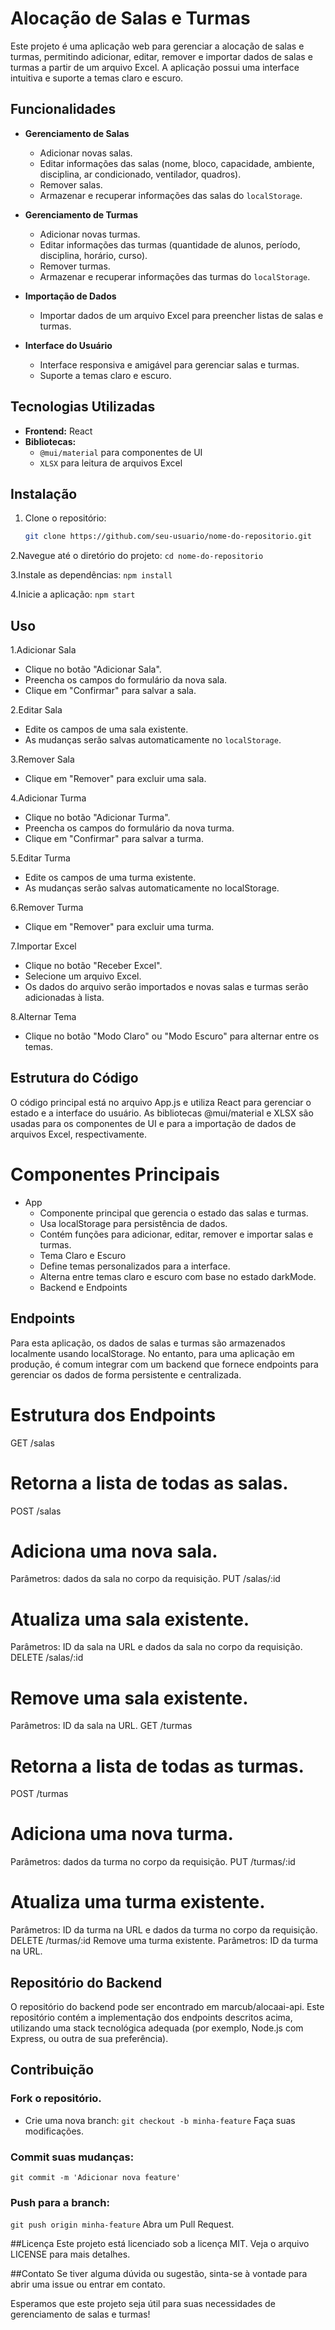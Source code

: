 # Alocação de Salas e Turmas

Este projeto é uma aplicação web para gerenciar a alocação de salas e turmas, permitindo adicionar, editar, remover e importar dados de salas e turmas a partir de um arquivo Excel. A aplicação possui uma interface intuitiva e suporte a temas claro e escuro.

## Funcionalidades

- **Gerenciamento de Salas**
  - Adicionar novas salas.
  - Editar informações das salas (nome, bloco, capacidade, ambiente, disciplina, ar condicionado, ventilador, quadros).
  - Remover salas.
  - Armazenar e recuperar informações das salas do `localStorage`.

- **Gerenciamento de Turmas**
  - Adicionar novas turmas.
  - Editar informações das turmas (quantidade de alunos, período, disciplina, horário, curso).
  - Remover turmas.
  - Armazenar e recuperar informações das turmas do `localStorage`.

- **Importação de Dados**
  - Importar dados de um arquivo Excel para preencher listas de salas e turmas.

- **Interface do Usuário**
  - Interface responsiva e amigável para gerenciar salas e turmas.
  - Suporte a temas claro e escuro.

## Tecnologias Utilizadas

- **Frontend:** React
- **Bibliotecas:**
  - `@mui/material` para componentes de UI
  - `XLSX` para leitura de arquivos Excel

## Instalação

1. Clone o repositório:
   ```bash
   git clone https://github.com/seu-usuario/nome-do-repositorio.git
   
2.Navegue até o diretório do projeto:
   `cd nome-do-repositorio`
   
3.Instale as dependências:
  `npm install`
  
4.Inicie a aplicação:
  `npm start`

## Uso

1.Adicionar Sala
  - Clique no botão "Adicionar Sala".
  - Preencha os campos do formulário da nova sala.
  - Clique em "Confirmar" para salvar a sala.
    
2.Editar Sala
  - Edite os campos de uma sala existente.
  - As mudanças serão salvas automaticamente no `localStorage`.
    
3.Remover Sala
  - Clique em "Remover" para excluir uma sala.
    
4.Adicionar Turma
  - Clique no botão "Adicionar Turma".
  - Preencha os campos do formulário da nova turma.
  - Clique em "Confirmar" para salvar a turma.
    
5.Editar Turma
  - Edite os campos de uma turma existente.
  - As mudanças serão salvas automaticamente no localStorage.
    
6.Remover Turma
  - Clique em "Remover" para excluir uma turma.
    
7.Importar Excel
  - Clique no botão "Receber Excel".
  - Selecione um arquivo Excel.
  - Os dados do arquivo serão importados e novas salas e turmas serão adicionadas à lista.
    
8.Alternar Tema
 - Clique no botão "Modo Claro" ou "Modo Escuro" para alternar entre os temas.
   
## Estrutura do Código
O código principal está no arquivo App.js e utiliza React para gerenciar o estado e a interface do usuário. As bibliotecas @mui/material e XLSX são usadas para os componentes de UI e para a importação de dados de arquivos Excel, respectivamente.

# Componentes Principais
- App
  - Componente principal que gerencia o estado das salas e turmas.
  - Usa localStorage para persistência de dados.
  - Contém funções para adicionar, editar, remover e importar salas e turmas.
  - Tema Claro e Escuro
  - Define temas personalizados para a interface.
  - Alterna entre temas claro e escuro com base no estado darkMode.
  - Backend e Endpoints
    
## Endpoints
Para esta aplicação, os dados de salas e turmas são armazenados localmente usando localStorage. No entanto, para uma aplicação em produção, é comum integrar com um backend que fornece endpoints para gerenciar os dados de forma persistente e centralizada.

# Estrutura dos Endpoints
GET /salas

# Retorna a lista de todas as salas.
POST /salas

# Adiciona uma nova sala.
Parâmetros: dados da sala no corpo da requisição.
PUT /salas/:id

# Atualiza uma sala existente.
Parâmetros: ID da sala na URL e dados da sala no corpo da requisição.
DELETE /salas/:id

# Remove uma sala existente.
Parâmetros: ID da sala na URL.
GET /turmas

# Retorna a lista de todas as turmas.
POST /turmas

# Adiciona uma nova turma.
Parâmetros: dados da turma no corpo da requisição.
PUT /turmas/:id

# Atualiza uma turma existente.
Parâmetros: ID da turma na URL e dados da turma no corpo da requisição.
DELETE /turmas/:id
Remove uma turma existente.
Parâmetros: ID da turma na URL.

## Repositório do Backend
O repositório do backend pode ser encontrado em marcub/alocaai-api. Este repositório contém a implementação dos endpoints descritos acima, utilizando uma stack tecnológica adequada (por exemplo, Node.js com Express, ou outra de sua preferência).

## Contribuição
### Fork o repositório.
- Crie uma nova branch:
`git checkout -b minha-feature`
Faça suas modificações.
### Commit suas mudanças:
`git commit -m 'Adicionar nova feature'`
### Push para a branch:
`git push origin minha-feature`
Abra um Pull Request.

##Licença
Este projeto está licenciado sob a licença MIT. Veja o arquivo LICENSE para mais detalhes.

##Contato
Se tiver alguma dúvida ou sugestão, sinta-se à vontade para abrir uma issue ou entrar em contato.

Esperamos que este projeto seja útil para suas necessidades de gerenciamento de salas e turmas!


  
